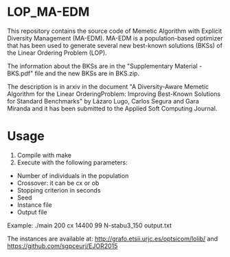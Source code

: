 # LOP_MA-EDM

This repository contains the source code of Memetic Algorithm with Explicit Diversity Management (MA-EDM). MA-EDM is a population-based optimizer that has been used to generate several new best-known solutions (BKSs) of the Linear Ordering Problem (LOP).

The information about the BKSs are in the "Supplementary Material - BKS.pdf" file and the new BKSs are in BKS.zip.

The description is in arxiv in the document "A Diversity-Aware Memetic Algorithm for the Linear OrderingProblem: Improving Best-Known Solutions for Standard Benchmarks" by Lázaro Lugo, Carlos Segura and Gara Miranda and it has been submitted to the Applied Soft Computing Journal.


# Usage

1) Compile with make
2) Execute with the following parameters:
- Number of individuals in the population
- Crossover: it can be cx or ob
- Stopping criterion in seconds 
- Seed
- Instance file
- Output file

Example: ./main 200 cx 14400 99 N-stabu3_150 output.txt

The instances are available at: http://grafo.etsii.urjc.es/optsicom/lolib/ and https://github.com/sgpceurj/EJOR2015
